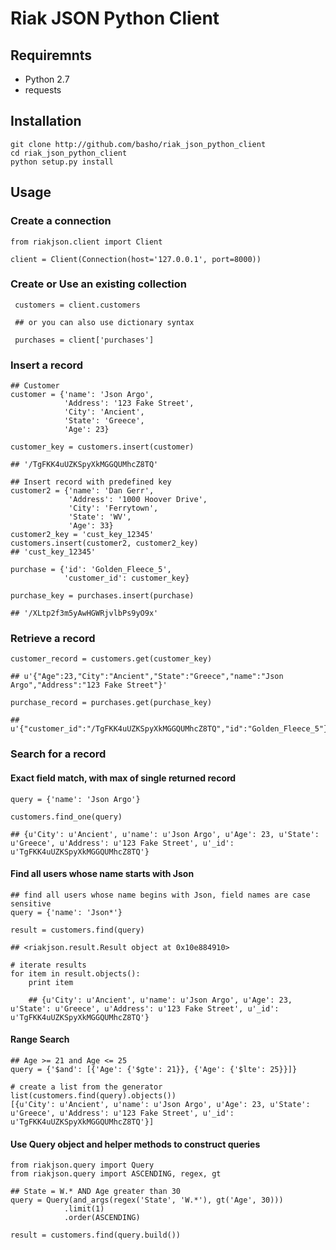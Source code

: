 # Riak JSON Python Client

## Requiremnts

+ Python 2.7
+ requests

## Installation

    git clone http://github.com/basho/riak_json_python_client
    cd riak_json_python_client
    python setup.py install

## Usage

### Create a connection

    from riakjson.client import Client

    client = Client(Connection(host='127.0.0.1', port=8000))

### Create or Use an existing collection

     customers = client.customers

     ## or you can also use dictionary syntax

     purchases = client['purchases']

### Insert a record

    ## Customer
    customer = {'name': 'Json Argo',
                'Address': '123 Fake Street',
                'City': 'Ancient',
                'State': 'Greece',
                'Age': 23}

    customer_key = customers.insert(customer)

    ## '/TgFKK4uUZKSpyXkMGGQUMhcZ8TQ'

    ## Insert record with predefined key
    customer2 = {'name': 'Dan Gerr',
                 'Address': '1000 Hoover Drive',
                 'City': 'Ferrytown',
                 'State': 'WV',
                 'Age': 33}
    customer2_key = 'cust_key_12345'
    customers.insert(customer2, customer2_key)
    ## 'cust_key_12345'

    purchase = {'id': 'Golden_Fleece_5',
                'customer_id': customer_key}

    purchase_key = purchases.insert(purchase)

    ## '/XLtp2f3m5yAwHGWRjvlbPs9yO9x'

### Retrieve a record

    customer_record = customers.get(customer_key)

    ## u'{"Age":23,"City":"Ancient","State":"Greece","name":"Json Argo","Address":"123 Fake Street"}'

    purchase_record = purchases.get(purchase_key)

    ## u'{"customer_id":"/TgFKK4uUZKSpyXkMGGQUMhcZ8TQ","id":"Golden_Fleece_5"}'

### Search for a record

#### Exact field match, with max of single returned record

    query = {'name': 'Json Argo'}

    customers.find_one(query)

    ## {u'City': u'Ancient', u'name': u'Json Argo', u'Age': 23, u'State': u'Greece', u'Address': u'123 Fake Street', u'_id': u'TgFKK4uUZKSpyXkMGGQUMhcZ8TQ'}

#### Find all users whose name starts with Json

    ## find all users whose name begins with Json, field names are case sensitive
    query = {'name': 'Json*'}

    result = customers.find(query)

    ## <riakjson.result.Result object at 0x10e884910>

    # iterate results
    for item in result.objects():
        print item

        ## {u'City': u'Ancient', u'name': u'Json Argo', u'Age': 23, u'State': u'Greece', u'Address': u'123 Fake Street', u'_id': u'TgFKK4uUZKSpyXkMGGQUMhcZ8TQ'}

#### Range Search

    ## Age >= 21 and Age <= 25
    query = {'$and': [{'Age': {'$gte': 21}}, {'Age': {'$lte': 25}}]}

    # create a list from the generator
    list(customers.find(query).objects())
    [{u'City': u'Ancient', u'name': u'Json Argo', u'Age': 23, u'State': u'Greece', u'Address': u'123 Fake Street', u'_id': u'TgFKK4uUZKSpyXkMGGQUMhcZ8TQ'}]

#### Use Query object and helper methods to construct queries

    from riakjson.query import Query
    from riakjson.query import ASCENDING, regex, gt

    ## State = W.* AND Age greater than 30
    query = Query(and_args(regex('State', 'W.*'), gt('Age', 30)))
                .limit(1)
                .order(ASCENDING)

    result = customers.find(query.build())





